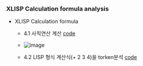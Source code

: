 
### XLISP Calculation formula analysis
* XLISP Calculation formula
  * 4.1  사칙연산 계산 [code](https://github.com/csbyun-data/C-Pro/blob/main/chap05/XLISP/Calc1.c)
  * ![image](https://github.com/user-attachments/assets/554028d6-3597-438a-9409-717c473792f6)

  * 4.2 LISP 형식 계산식(+ 2 3 4)을 torken분석 [code](https://github.com/csbyun-data/C-Pro/blob/main/chap05/XLISP/tokenize1.c)

     
